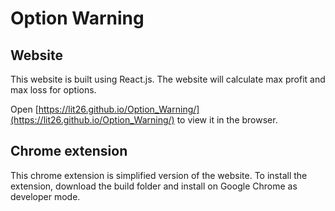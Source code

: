 # Option Warning

## Website

This website is built using React.js. The website will calculate max profit and max loss for options.

Open [https://lit26.github.io/Option_Warning/](https://lit26.github.io/Option_Warning/) to view it in the browser.

## Chrome extension

This chrome extension is simplified version of the website. To install the extension, download the build folder and install on Google Chrome as developer mode.

